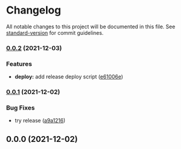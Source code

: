 # Changelog

All notable changes to this project will be documented in this file. See [standard-version](https://github.com/conventional-changelog/standard-version) for commit guidelines.

### [0.0.2](https://github.com/Halning/portfolio/compare/v0.0.1...v0.0.2) (2021-12-03)

### Features

- **deploy:** add release deploy script ([e61006e](https://github.com/Halning/portfolio/commit/e61006eed2204ecb8af18da5904427e2365a9372))

### [0.0.1](https://github.com/Halning/portfolio/compare/v0.0.0...v0.0.1) (2021-12-02)

### Bug Fixes

- try release ([a9a1216](https://github.com/Halning/portfolio/commit/a9a1216ef5726762f00c211b269f399743e98839))

## 0.0.0 (2021-12-02)
